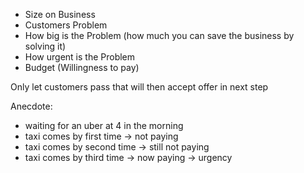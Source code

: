 
- Size on Business
- Customers Problem
- How big is the Problem (how much you can save the business by solving it)
- How urgent is the Problem
- Budget (Willingness to pay)

Only let customers pass that will then accept offer in next step

Anecdote:
- waiting for an uber at 4 in the morning
- taxi comes by first time -> not paying
- taxi comes by second time -> still not paying
- taxi comes by third time -> now paying -> urgency